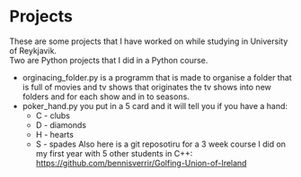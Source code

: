 # Projects
These are some projects that I have worked on while studying in University of Reykjavik.   
Two are Python projects that I did in a Python course.   
* orginacing_folder.py is a programm that is made to organise a folder that is full of movies and tv shows that originates the tv shows into new folders and for each show and in to seasons.
* poker_hand.py you put in a 5 card and it will tell you if you have a hand:
  - C - clubs
  - D - diamonds
  - H - hearts
  - S - spades
Also here is a git reposotiru for a 3 week course I did on my first year with 5 other students in C++: https://github.com/bennisverrir/Golfing-Union-of-Ireland
